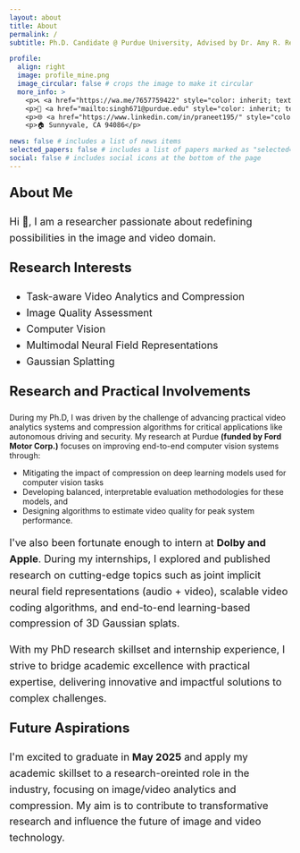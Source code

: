 ```yaml
---
layout: about
title: About
permalink: /
subtitle: Ph.D. Candidate @ Purdue University, Advised by Dr. Amy R. Reibman

profile:
  align: right
  image: profile_mine.png
  image_circular: false # crops the image to make it circular
  more_info: >
    <p>📞 <a href="https://wa.me/7657759422" style="color: inherit; text-decoration: underline; underline">+1 (765)-774-9422</a> </p>
    <p>📧 <a href="mailto:singh671@purdue.edu" style="color: inherit; text-decoration: underline; underline">singh671@purdue.edu</a> </p>
    <p>🌐 <a href="https://www.linkedin.com/in/praneet195/" style="color: inherit; text-decoration: underline; underline">LinkedIn: praneet195/</a> </p>
    <p>🏠 Sunnyvale, CA 94086</p>

news: false # includes a list of news items
selected_papers: false # includes a list of papers marked as "selected={true}"
social: false # includes social icons at the bottom of the page
---
```


<div style="display: none;">
    <a href="https://clustrmaps.com/site/1c26o" title="Visit tracker">
        <img src="//www.clustrmaps.com/map_v2.png?d=3Rb5bVTw6aBTKI5pAmtwvRaN0XG-R6NP4R82SEqcWt4&cl=ffffff" 
             alt="Visitor Map" />
    </a>
</div>

<p style="font-size: 24px; font-weight: bold;">About Me</p>

<p style="font-size: 18px; line-height: 1.6;">
Hi 👋, I am a researcher passionate about redefining possibilities in the image and video domain.
</p>

<p style="font-size: 24px; font-weight: bold;">Research Interests</p>
<ul style="line-height: 1.6; font-size: 18px;">
  <li>Task-aware Video Analytics and Compression</li> 
     <li>Image Quality Assessment</li>
  <li>Computer Vision</li>
  <li>Multimodal Neural Field Representations</li>
   <li>Gaussian Splatting</li>
 
</ul>


<p style="font-size: 24px; font-weight: bold;">Research and Practical Involvements</p>
<p style="font-size: 18px; line-height: 1.6;">
  
During my Ph.D, I was driven by the challenge of advancing practical video analytics systems and compression algorithms for critical applications like autonomous driving and security. My research at Purdue <b>(funded by Ford Motor Corp.)</b> focuses on improving end-to-end computer vision systems through:

<ul>
 <li> Mitigating the impact of compression on deep learning models used for computer vision tasks  </li> 
  <li>  Developing balanced, interpretable evaluation methodologies for these models, and </li>
  <li>
    Designing algorithms to estimate video quality for peak system performance. </li>
</ul>


<p style="font-size: 18px; line-height: 1.6;">
I've also been fortunate enough to intern at <b>Dolby and Apple</b>. During my internships, I explored and published research on cutting-edge topics such as joint implicit neural field representations (audio + video), scalable video coding algorithms, and end-to-end learning-based compression of 3D Gaussian splats.
</p>

<p style="font-size: 18px; line-height: 1.6;">
With my PhD research skillset and internship experience, I strive to bridge academic excellence with practical expertise, delivering innovative and impactful solutions to complex challenges.
</p>

<p style="font-size: 24px; font-weight: bold;">Future Aspirations</p>
<p style="font-size: 18px; line-height: 1.6;">
    I'm excited to graduate in <b>May 2025</b> and apply my academic skillset to a research-oreinted role in the industry, focusing on image/video analytics and compression. My aim is to contribute to transformative research and influence the future of image and video technology.
</p>
